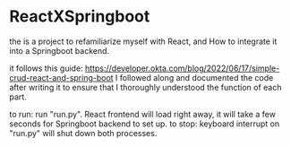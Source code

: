 # ReactXSpringboot
the is a project to refamiliarize myself with React, and How to integrate it into a Springboot backend.

it follows this guide: https://developer.okta.com/blog/2022/06/17/simple-crud-react-and-spring-boot
I followed along and documented the code after writing it to ensure that I thoroughly understood the function of each part.

to run: run "run.py". React frontend will load right away, it will take a few seconds for Springboot backend to set up.
to stop: keyboard interrupt on "run.py" will shut down both processes.

